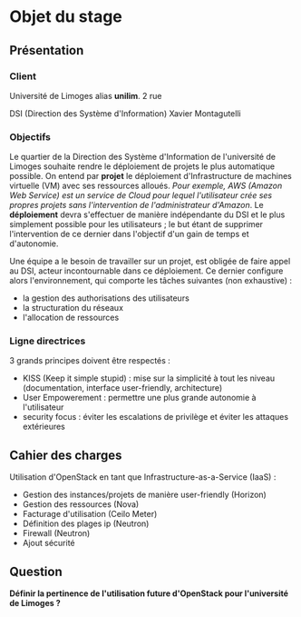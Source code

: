 # Objet du stage

## Présentation

### Client

Université de Limoges alias **unilim**.
2 rue


DSI (Direction des Système d'Information)
Xavier Montagutelli

### Objectifs

Le quartier de la Direction des Système d'Information de l'université de Limoges souhaite rendre le déploiement de projets le plus automatique possible. On entend par **projet** le déploiement d'Infrastructure de machines virtuelle (VM) avec ses ressources alloués. *Pour exemple, AWS (Amazon Web Service) est un service de Cloud pour lequel l'utilisateur  crée ses propres projets sans l'intervention de l'administrateur d'Amazon*. Le **déploiement** devra s'effectuer de manière indépendante du DSI et le plus simplement possible pour les utilisateurs ; le but étant de supprimer l'intervention de ce dernier dans l'objectif d'un gain de temps et d'autonomie.

Une équipe a le besoin de travailler sur un projet, est obligée de faire appel au DSI, acteur incontournable dans ce déploiement. Ce dernier configure alors l'environnement, qui comporte les tâches suivantes (non exhaustive) :
- la gestion des authorisations des utilisateurs
- la structuration du réseaux
- l'allocation de ressources

### Ligne directrices

3 grands principes doivent être respectés :
- KISS (Keep it simple stupid) : mise sur la simplicité à tout les niveau (documentation, interface user-friendly, architecture)
- User Empowerement : permettre une plus grande autonomie à l'utilisateur
- security focus : éviter les escalations de privilège et éviter les attaques extérieures



## Cahier des charges

Utilisation d'OpenStack en tant que Infrastructure-as-a-Service (IaaS) :

- Gestion des instances/projets de manière user-friendly (Horizon)
- Gestion des ressources (Nova)
- Facturage d'utilisation (Ceilo Meter)
- Définition des plages ip (Neutron)
- Firewall (Neutron)
- Ajout sécurité


## Question

**Définir la pertinence de l'utilisation future d'OpenStack pour l'université de Limoges ?**

